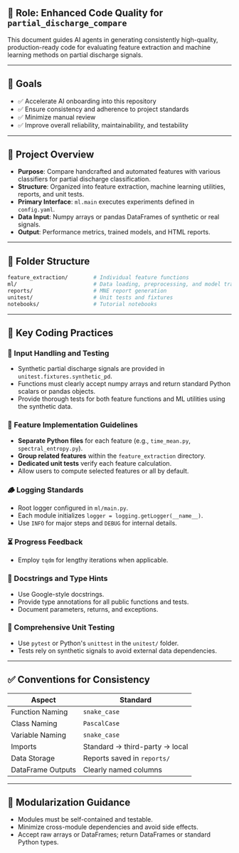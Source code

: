 ## 📌 Role: Enhanced Code Quality for `partial_discharge_compare`

This document guides AI agents in generating consistently high-quality, production-ready code for evaluating feature extraction and machine learning methods on partial discharge signals.

---

## 🎯 Goals

* ✅ Accelerate AI onboarding into this repository
* ✅ Ensure consistency and adherence to project standards
* ✅ Minimize manual review
* ✅ Improve overall reliability, maintainability, and testability

---

## 🧠 Project Overview

* **Purpose**: Compare handcrafted and automated features with various classifiers for partial discharge classification.
* **Structure**: Organized into feature extraction, machine learning utilities, reports, and unit tests.
* **Primary Interface**: `ml.main` executes experiments defined in `config.yaml`.
* **Data Input**: Numpy arrays or pandas DataFrames of synthetic or real signals.
* **Output**: Performance metrics, trained models, and HTML reports.

---

## 📁 Folder Structure

```bash
feature_extraction/        # Individual feature functions
ml/                        # Data loading, preprocessing, and model training
reports/                   # MNE report generation
unitest/                   # Unit tests and fixtures
notebooks/                 # Tutorial notebooks
```

---

## 📌 Key Coding Practices

### 📄 Input Handling and Testing

* Synthetic partial discharge signals are provided in `unitest.fixtures.synthetic_pd`.
* Functions must clearly accept numpy arrays and return standard Python scalars or pandas objects.
* Provide thorough tests for both feature functions and ML utilities using the synthetic data.

### 📂 Feature Implementation Guidelines

* **Separate Python files** for each feature (e.g., `time_mean.py`, `spectral_entropy.py`).
* **Group related features** within the `feature_extraction` directory.
* **Dedicated unit tests** verify each feature calculation.
* Allow users to compute selected features or all by default.

### 🪵 Logging Standards

* Root logger configured in `ml/main.py`.
* Each module initializes `logger = logging.getLogger(__name__)`.
* Use `INFO` for major steps and `DEBUG` for internal details.

### ⏳ Progress Feedback

* Employ `tqdm` for lengthy iterations when applicable.

### 📄 Docstrings and Type Hints

* Use Google-style docstrings.
* Provide type annotations for all public functions and tests.
* Document parameters, returns, and exceptions.

### 🧪 Comprehensive Unit Testing

* Use `pytest` or Python's `unittest` in the `unitest/` folder.
* Tests rely on synthetic signals to avoid external data dependencies.

---

## ✅ Conventions for Consistency

| Aspect             | Standard                                          |
| ------------------ | ------------------------------------------------- |
| Function Naming    | `snake_case`                                      |
| Class Naming       | `PascalCase`                                      |
| Variable Naming    | `snake_case`                                      |
| Imports            | Standard → third-party → local                    |
| Data Storage       | Reports saved in `reports/`                       |
| DataFrame Outputs  | Clearly named columns                             |

---

## 🧩 Modularization Guidance

* Modules must be self-contained and testable.
* Minimize cross-module dependencies and avoid side effects.
* Accept raw arrays or DataFrames; return DataFrames or standard Python types.
